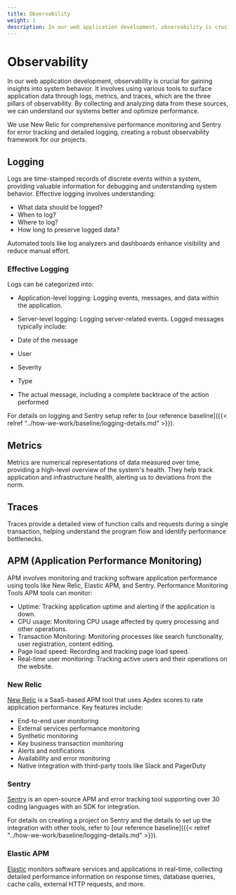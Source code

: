 ```yaml
---
title: Observability
weight: 1
description: In our web application development, observability is crucial for gaining insights into system behavior. It involves using various tools to surface application data through logs, metrics, and traces, which are the three pillars of observability. By collecting and analyzing data from these sources, we can understand our systems better and optimize performance.
---
```


# Observability

In our web application development, observability is crucial for gaining insights into system behavior. It involves using various tools to surface application data through logs, metrics, and traces, which are the three pillars of observability. By collecting and analyzing data from these sources, we can understand our systems better and optimize performance.

We use New Relic for comprehensive performance monitoring and Sentry for error tracking and detailed logging, creating a robust observability framework for our projects.

## Logging

Logs are time-stamped records of discrete events within a system, providing valuable information for debugging and understanding system behavior. Effective logging involves understanding:

- What data should be logged?
- When to log?
- Where to log?
- How long to preserve logged data?

Automated tools like log analyzers and dashboards enhance visibility and reduce manual effort.

### Effective Logging

Logs can be categorized into:

- Application-level logging: Logging events, messages, and data within the application.
- Server-level logging: Logging server-related events.
Logged messages typically include:

- Date of the message
- User
- Severity
- Type
- The actual message, including a complete backtrace of the action performed

For details on logging and Sentry setup refer to [our reference baseline]({{< relref "../how-we-work/baseline/logging-details.md" >}}).

## Metrics

Metrics are numerical representations of data measured over time, providing a high-level overview of the system's health. They help track application and infrastructure health, alerting us to deviations from the norm.

## Traces

Traces provide a detailed view of function calls and requests during a single transaction, helping understand the program flow and identify performance bottlenecks.

## APM (Application Performance Monitoring)

APM involves monitoring and tracking software application performance using tools like New Relic, Elastic APM, and Sentry.
Performance Monitoring Tools
APM tools can monitor:

- Uptime: Tracking application uptime and alerting if the application is down.
- CPU usage: Monitoring CPU usage affected by query processing and other operations.
- Transaction Monitoring: Monitoring processes like search functionality, user registration, content editing.
- Page load speed: Recording and tracking page load speed.
- Real-time user monitoring: Tracking active users and their operations on the website.

### New Relic

[New Relic](https://newrelic.com/) is a SaaS-based APM tool that uses Apdex scores to rate application performance. Key features include:

- End-to-end user monitoring
- External services performance monitoring
- Synthetic monitoring
- Key business transaction monitoring
- Alerts and notifications
- Availability and error monitoring
- Native integration with third-party tools like Slack and PagerDuty

### Sentry

[Sentry](https://sentry.io/about/) is an open-source APM and error tracking tool supporting over 30 coding languages with an SDK for integration.

For details on creating a project on Sentry and the details to set up the integration with other tools,  refer to [our reference baseline]({{< relref "../how-we-work/baseline/logging-details.md" >}}).

### Elastic APM

[Elastic](https://www.elastic.co/observability/application-performance-monitoring) monitors software services and applications in real-time, collecting detailed performance information on response times, database queries, cache calls, external HTTP requests, and more.
